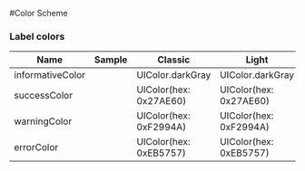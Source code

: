 #Color Scheme

### Label colors

| Name             | Sample | Classic                | Light                  | Dark                   | New  |
| ---------------- | ------ | ---------------------- | ---------------------- | ---------------------- | ---- |
| informativeColor |        | UIColor.darkGray       | UIColor.darkGray       | UIColor.darkGray       |      |
| successColor     |        | UIColor(hex: 0x27AE60) | UIColor(hex: 0x27AE60) | UIColor(hex: 0x27AE60) |      |
| warningColor     |        | UIColor(hex: 0xF2994A) | UIColor(hex: 0xF2994A) | UIColor(hex: 0xF2994A) |      |
| errorColor       |        | UIColor(hex: 0xEB5757) | UIColor(hex: 0xEB5757) | UIColor(hex: 0xEB5757) |      |

